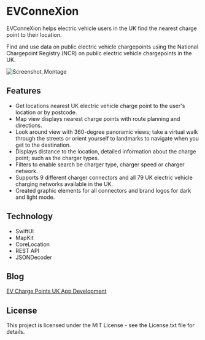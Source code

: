 # EVConneXion
EVConneXion helps electric vehicle users in the UK find the nearest charge point to their location.

Find and use data on public electric vehicle chargepoints using the National Chargepoint Registry (NCR) on public electric vehicle chargepoints in the UK.

![Screenshot_Montage](https://github.com/simontopliss/EVConneXion/assets/971542/1de4051b-eafe-4487-a22b-3be183c7b691)

## Features
-	Get locations nearest UK electric vehicle charge point to the user's location or by postcode.
-	Map view displays nearest charge points with route planning and directions.
-	Look around view with 360-degree panoramic views; take a virtual walk through the streets or orient yourself to landmarks to navigate when you get to the destination.
-	Displays distance to the location, detailed information about the charge point; such as the charger types.
-	Filters to enable search be charger type, charger speed or charger network.
-	Supports 9 different charger connectors and all 79 UK electric vehicle charging networks available in the UK.
-	Created graphic elements for all connectors and brand logos for dark and light mode.

## Technology
- SwiftUI
- MapKit
- CoreLocation
- REST API
- JSONDecoder

## Blog
[EV Charge Points UK App Development](https://emenal.com/2020/01/11/ev-charge-points-app/)

## License
This project is licensed under the MIT License - see the License.txt file for details.
